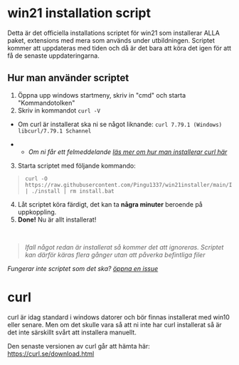 # win21 installation script

 Detta är det officiella installations scriptet för win21 som installerar ALLA paket, extensions med mera som används under utbildningen.
 Scriptet kommer att uppdateras med tiden och då är det bara att köra det igen för att få de senaste uppdateringarna.

## Hur man använder scriptet

 1. Öppna upp windows startmeny, skriv in "cmd" och starta "Kommandotolken"
 2. Skriv in kommandot ``curl -V`` 
 - Om curl är installerat ska ni se något liknande: ``curl 7.79.1 (Windows) libcurl/7.79.1 Schannel``
 > 
 - - *Om ni får ett felmeddelande [läs mer om hur man installerar curl här](#curl)*
  3. Starta scriptet med följande kommando:<br/>
> ```
> curl -O https://raw.githubusercontent.com/Pingu1337/win21installer/main/Install.bat | ./install | rm install.bat
> ```
 4. Låt scriptet köra färdigt, det kan ta **några minuter** beroende på uppkoppling.
 6. **Done!** Nu är allt installerat!
<br/>

>  *Ifall något redan är installerat så kommer det att ignoreras. Scriptet kan därför käras flera gånger utan att påverka befintliga filer*
> 
 *Fungerar inte scriptet som det ska?* *[öppna en issue](https://github.com/Pingu1337/win21installer/issues/new)*


# curl
curl är idag standard i windows datorer och bör finnas installerat med win10 eller senare.
Men om det skulle vara så att ni inte har curl installerat så är det inte särskillt svårt att installera manuellt.

Den senaste versionen av curl går att hämta här: https://curl.se/download.html
